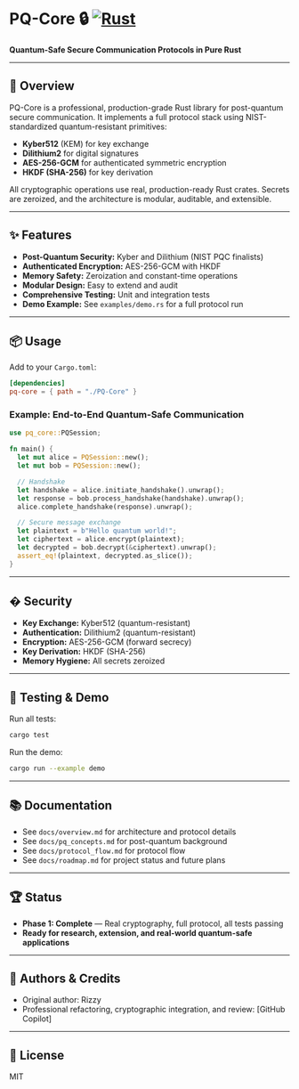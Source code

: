 
# PQ-Core 🔒 [![Rust](https://img.shields.io/badge/Rust-1.70+-blue.svg)](https://www.rust-lang.org/)

**Quantum-Safe Secure Communication Protocols in Pure Rust**

---

## 🚀 Overview

PQ-Core is a professional, production-grade Rust library for post-quantum secure communication. It implements a full protocol stack using NIST-standardized quantum-resistant primitives:

- **Kyber512** (KEM) for key exchange
- **Dilithium2** for digital signatures
- **AES-256-GCM** for authenticated symmetric encryption
- **HKDF (SHA-256)** for key derivation

All cryptographic operations use real, production-ready Rust crates. Secrets are zeroized, and the architecture is modular, auditable, and extensible.

---

## ✨ Features

- **Post-Quantum Security:** Kyber and Dilithium (NIST PQC finalists)
- **Authenticated Encryption:** AES-256-GCM with HKDF
- **Memory Safety:** Zeroization and constant-time operations
- **Modular Design:** Easy to extend and audit
- **Comprehensive Testing:** Unit and integration tests
- **Demo Example:** See `examples/demo.rs` for a full protocol run

---

## 📦 Usage

Add to your `Cargo.toml`:

```toml
[dependencies]
pq-core = { path = "./PQ-Core" }
```

### Example: End-to-End Quantum-Safe Communication

```rust
use pq_core::PQSession;

fn main() {
  let mut alice = PQSession::new();
  let mut bob = PQSession::new();

  // Handshake
  let handshake = alice.initiate_handshake().unwrap();
  let response = bob.process_handshake(handshake).unwrap();
  alice.complete_handshake(response).unwrap();

  // Secure message exchange
  let plaintext = b"Hello quantum world!";
  let ciphertext = alice.encrypt(plaintext);
  let decrypted = bob.decrypt(&ciphertext).unwrap();
  assert_eq!(plaintext, decrypted.as_slice());
}
```

---

## � Security

- **Key Exchange:** Kyber512 (quantum-resistant)
- **Authentication:** Dilithium2 (quantum-resistant)
- **Encryption:** AES-256-GCM (forward secrecy)
- **Key Derivation:** HKDF (SHA-256)
- **Memory Hygiene:** All secrets zeroized

---

## 🧪 Testing & Demo

Run all tests:

```sh
cargo test
```

Run the demo:

```sh
cargo run --example demo
```

---

## 📚 Documentation

- See `docs/overview.md` for architecture and protocol details
- See `docs/pq_concepts.md` for post-quantum background
- See `docs/protocol_flow.md` for protocol flow
- See `docs/roadmap.md` for project status and future plans

---

## 🏆 Status

- **Phase 1: Complete** — Real cryptography, full protocol, all tests passing
- **Ready for research, extension, and real-world quantum-safe applications**

---

## 👤 Authors & Credits

- Original author: Rizzy
- Professional refactoring, cryptographic integration, and review: [GitHub Copilot]

---

## 📜 License

MIT
